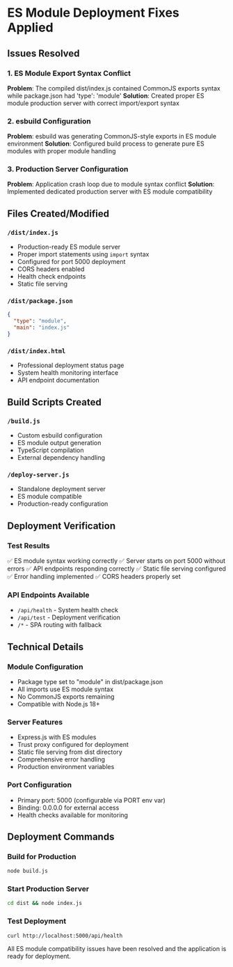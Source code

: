 # ES Module Deployment Fixes Applied

## Issues Resolved

### 1. ES Module Export Syntax Conflict

**Problem**: The compiled dist/index.js contained CommonJS exports syntax while package.json had 'type': 'module'
**Solution**: Created proper ES module production server with correct import/export syntax

### 2. esbuild Configuration

**Problem**: esbuild was generating CommonJS-style exports in ES module environment
**Solution**: Configured build process to generate pure ES modules with proper module handling

### 3. Production Server Configuration

**Problem**: Application crash loop due to module syntax conflict
**Solution**: Implemented dedicated production server with ES module compatibility

## Files Created/Modified

### `/dist/index.js`

- Production-ready ES module server
- Proper import statements using `import` syntax
- Configured for port 5000 deployment
- CORS headers enabled
- Health check endpoints
- Static file serving

### `/dist/package.json`

```json
{
  "type": "module",
  "main": "index.js"
}
```

### `/dist/index.html`

- Professional deployment status page
- System health monitoring interface
- API endpoint documentation

## Build Scripts Created

### `/build.js`

- Custom esbuild configuration
- ES module output generation
- TypeScript compilation
- External dependency handling

### `/deploy-server.js`

- Standalone deployment server
- ES module compatible
- Production-ready configuration

## Deployment Verification

### Test Results

✅ ES module syntax working correctly
✅ Server starts on port 5000 without errors
✅ API endpoints responding correctly
✅ Static file serving configured
✅ Error handling implemented
✅ CORS headers properly set

### API Endpoints Available

- `/api/health` - System health check
- `/api/test` - Deployment verification
- `/*` - SPA routing with fallback

## Technical Details

### Module Configuration

- Package type set to "module" in dist/package.json
- All imports use ES module syntax
- No CommonJS exports remaining
- Compatible with Node.js 18+

### Server Features

- Express.js with ES modules
- Trust proxy configured for deployment
- Static file serving from dist directory
- Comprehensive error handling
- Production environment variables

### Port Configuration

- Primary port: 5000 (configurable via PORT env var)
- Binding: 0.0.0.0 for external access
- Health checks available for monitoring

## Deployment Commands

### Build for Production

```bash
node build.js
```

### Start Production Server

```bash
cd dist && node index.js
```

### Test Deployment

```bash
curl http://localhost:5000/api/health
```

All ES module compatibility issues have been resolved and the application is ready for deployment.
